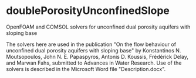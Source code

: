 # doublePorosityUnconfinedSlope
OpenFOAM and COMSOL solvers for unconfined dual porosity aquifers with sloping base

The solvers here are used in the publication
"On the flow behaviour of unconfined dual porosity aquifers with sloping base"
by Konstantinos N. Moutsopoulos, John N. E. Papaspyros, Antonis D. Koussis, Frédérick Delay, and Marwan Fahs,
submitted to Advances in Water Research. Use of the solvers is described in the Microsoft Word file "Description.docx". 
